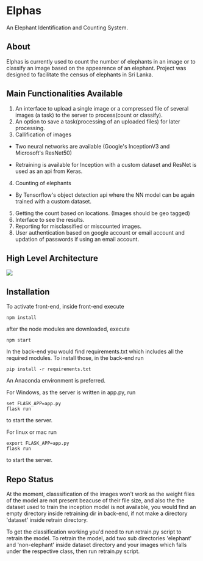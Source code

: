 # Elphas
An Elephant Identification and Counting System.

## About
Elphas is currently used to count the number of elephants in an image or to classify an image based on the appearence of an elephant. Project was designed to facilitate the census of elephants in Sri Lanka. 

## Main Functionalities Available
1. An interface to upload a single image or a compressed file of several images (a task) to the server to process(count or classify).
2. An option to save a task(processing of an uploaded files) for later processing.
3. Callification of images
+ Two neural networks are available (Google's InceptionV3 and Microsoft's ResNet50)
* Retraining is available for Inception with a custom dataset and ResNet is used as an api from Keras.
4. Counting of elephants
* By Tensorflow's object detection api where the NN model can be again trained with a custom dataset.
5. Getting the count based on locations. (Images should be geo tagged)
6. Interface to see the results.
7. Reporting for misclassified or miscounted images.
8. User authentication based on google account or email account and updation of passwords if using an email account. 

## High Level Architecture
![](https://lh3.googleusercontent.com/-63RMjBi6F8wc-7DEH7Xe67JDYeV39k6wU-2DHYgk-5U1A5eXgbpYRNpUkUaV5mYQyc3r8Yklf-iOipGQ3vLy4Vy7bw5cDTJ8Rr52WQI3rcH_x7TAL4y2Q0r7935-IfoWHOUXdRAwXYoRCSocSZr2sCgI41YJ7ma2h8G9SNSv8lYH_svdIQ2qBjAXcLfOH20z-RgPNoDEauREkXoP3ZpKSe0Wyd_Oon6Bm6UYAk9LZK49LDYqJZMXogRmVH2FXTW2gGFBgdFw0DmSkhB6bTT4NUFVcJAQNPqyDHERhwCvZfgeDptcBBpl4CVNba9UzZAnLGKhtXRVHBPc_te3Gz5Cm8ZJpn0TWAu7c0f_vj2tt81M1MyxLI6H-01DQdY-4Ad1gkBumFrFuqvUqj3D5SZI0Z2qdjC27aOER464-FES2SLvH0X4c7kF9zS8XWePKw12gmGtStcLEYwPgUOqrozmAnfg9I6zxfSc7khyfvmbd2gSo9PGUsbZtx-1AZx6ColIugY-OHz0As2aNad9xTOgB3wnRW50l6OaPZ_tZc1s_j9dm6ud6ue0UoegIh9GjbYV6WEXKuaI0NDiebVwCSzlZvFx98xDRJU6dFCiLVS2eFnJEGQVn9agZNo3UBw-uw=w2650-h1596-no) 

## Installation
To activate front-end, inside front-end execute
```
npm install
```
after the node modules are downloaded, execute
```
npm start
```

In the back-end you would find requirements.txt which includes all the required modules. To install those, in the back-end run
```
pip install -r requirements.txt
```
An Anaconda environment is preferred.

For Windows, as the server is written in app.py, run
```
set FLASK_APP=app.py
flask run
```
to start the server.

For linux or mac run
```
export FLASK_APP=app.py
flask run
```
to start the server. 

## Repo Status
At the moment, classsification of the images won't work as the weight files of the model are not present beacuse of their file size, and also the the dataset used to train the inception model is not available, you would find an empty directory inside retraining dir in back-end, if not make a directory 'dataset' inside retrain directory. 

To get the classification working you'd need to run retrain.py script to retrain the model.
To retrain the model, add two sub directories 'elephant' and 'non-elephant' inside dataset directory and your images which falls under the respective class, then run retrain.py script. 


